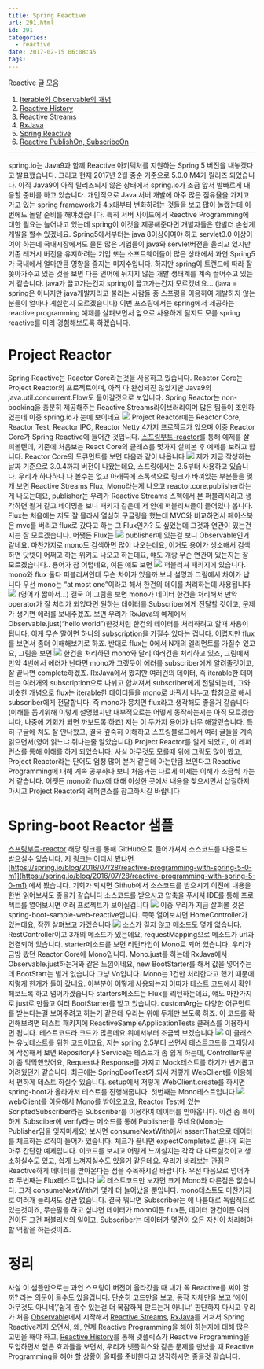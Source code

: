 ```yaml
---
title: Spring Reactive
url: 291.html
id: 291
categories:
  - reactive
date: 2017-02-15 06:08:45
tags:
---
```


Reactive 글 모음

1.  [Iterable와 Observable의 개념](https://ahea.wordpress.com/2017/02/02/iterable%ec%99%80-observable%ec%9d%98-%ea%b0%9c%eb%85%90/)
2.  [Reactive History](https://ahea.wordpress.com/2017/02/03/reactive-history/)
3.  [Reactive Streams](https://ahea.wordpress.com/2017/02/13/reactive-streams/)
4.  [RxJava](https://ahea.wordpress.com/2017/02/13/rxjava/)
5.  [Spring Reactive](https://ahea.wordpress.com/2017/02/15/spring-reactive/)
6.  [Reactive PublishOn, SubscribeOn](https://ahea.wordpress.com/2017/02/20/reactive-publishon-subscribeon/)

* * *

spring.io는 Java9과 함께 Reactive 아키텍처를 지원하는 Spring 5 버전을 내놓겠다고 발표했습니다. 그리고 현재 2017년 2월 중순 기준으로 5.0.0 M4가 릴리즈 되었습니다. 아직 Java9이 아직 릴리즈되지 않은 상태에서 spring.io가 조금 앞서 발빠르게 대응할 준비를 하고 있습니다. 개인적으로 Java 서버 개발에 아주 많은 점유율을 가지고 가고 있는 spring framework가 4.x대부터 변화하려는 것들을 보고 많이 놀랬는데 이번에도 놀랄 준비를 해야겠습니다. 특히 서버 사이드에서 Reactive Programming에 대한 필요는 늘어나고 있는데 spring이 이것을 제공해준다면 개발자들은 한발더 손쉽게 개발을 할수 있겠네요. Spring5에서부터는 java 8이상이여야 하고 servlet3.0 이상이여야 하는데 국내시장에서도 물론 많은 기업들이 java와 servlet버전을 올리고 있지만 기존 레거시 버전을 유지하려는 기업 또는 소프트웨어들이 많은 상태에서 과연 Spring5가 국내에서 얼마만큼 영향을 줄지는 미지수입니다. 하지만 spring이 트랜드에 따라 잘 쫒아가주고 있는 것을 보면 다른 언어에 뒤지지 않는 개발 생태계를 계속 끌어주고 있는거 같습니다. java가 끌고가는건지 spring이 끌고가는건지 모르겠네요... (java = spring은 아니지만 java개발자라고 불리는 사람들 중 스프링을 이용하여 개발하지 않는 분들이 얼마나 계실런지 모르겠습니다) 이번 포스팅에서는 spring에서 제공하는 reactive programming 예제를 살펴보면서 앞으로 사용하게 될지도 모를 spring reactive를 미리 경험해보도록 하겠습니다.

Project Reactor
===============

Spring Reactive는 Reactor Core라는것을 사용하고 있습니다. Reactor Core는 Project Reactor의 프로젝트이며, 아직 다 완성되진 않았지만 Java9의 java.util.concurrent.Flow도 들어갈것으로 보입니다. Spring Reactor는 non-booking을 충분히 제공해주는 Reactive Streams라이브러리이며 많은 팀들이 조인하였는데 이중 spring.io가 눈에 보이네요 [![](https://ahea.files.wordpress.com/2017/02/36dd6ff0b61eb5d0dc4ec0962ac18fb0.png)](http://ahea.files.wordpress.com/2017/02/36dd6ff0b61eb5d0dc4ec0962ac18fb0.png) Project Reactor에는 Reactor Core, Reactor Test, Reactor IPC, Reactor Netty 4가지 프로젝트가 있으며 이중 Reactor Core가 Spring Reactive에 들어간 것입니다. [스프링부트-reactor](https://github.com/bclozel/spring-boot-web-reactive)를 통해 예제를 살펴볼텐데, 기존에 처음보는 React Core의 클래스를 몇가지 살펴본 후 예제를 보려고 합니다. Reactor Core의 도큐먼트를 보면 다음과 같이 나옵니다 [![](https://ahea.files.wordpress.com/2017/02/78bf73d26438ef64c58c4600595e8afa.png)](http://ahea.files.wordpress.com/2017/02/78bf73d26438ef64c58c4600595e8afa.png) 제가 지금 작성하는 날짜 기준으로 3.0.4까지 버전이 나왔는데요, 스프링에서는 2.5부터 사용하고 있습니다. 우리가 하나하나 다 볼수는 없고 아래쪽에 초록색으로 링크가 바껴있는 부분들을 몇개 보면 Reactive Streams Flux, Mono라는게 나오고 reactor.core.publisher라는게 나오는데요, publisher는 우리가 Reactive Streams 스펙에서 본 퍼블리셔라고 생각하면 될거 같고 네이밍을 보니 패키지 같은데 저 안에 퍼블리셔들이 들어있나 봅니다. Flux는 처음에는 저도 잘 몰라서 열심히 구글링을 했는데 MVC와 비교하면서 페이스북은 mvc를 버리고 flux로 갔다고 하는 그 Flux인가? 도 싶었는데 그것과 연관이 있는건지는 잘 모르겠습니다. 어쨋든 Flux는 [![](https://ahea.files.wordpress.com/2017/02/5073b4b1c9a0d3ecd9457530bf927486.png)](http://ahea.files.wordpress.com/2017/02/5073b4b1c9a0d3ecd9457530bf927486.png) publisher에 있는걸 보니 Observable인거 같네요. 마찬가지로 mono도 검색하면 많이 나오는데요, 이거도 용어가 생소해서 검색하면 닷넷이 어쩌고 하는 위키도 나오고 하는데요, 얘도 걔랑 무슨 연관이 있는지는 잘 모르겠습니다.. 용어가 참 어렵네요, 여튼 얘도 보면 [![](https://ahea.files.wordpress.com/2017/02/433c967c9cba10dec9556f46b496e18f.png)](http://ahea.files.wordpress.com/2017/02/433c967c9cba10dec9556f46b496e18f.png) 퍼블리셔 패키지에 있습니다. mono와 flux 둘다 퍼블리셔인데 무슨 차이가 있을까 보니 설명과 그림에서 차이가 납니다 우선 mono는 “at most one”이라고 해서 한건의 데이를 처리하는데 사용됩니다 [![](https://ahea.files.wordpress.com/2017/02/55f78e1b039ebbbb50a543a067d293cd.png)](http://ahea.files.wordpress.com/2017/02/55f78e1b039ebbbb50a543a067d293cd.png) (영어가 짧아서…) 결국 이 그림을 보면 mono가 데이터 한건을 처리해서 만약 operator가 잘 처리가 되었다면 원하는 데이터를 Subscriber에게 전달할 것이고, 문제가 생기면 에러를 보내주겠죠. 보면 우리가 RxJava의 예제에서 Observable.just(“hello world”)한것처럼 한건의 데이터를 처리하려고 할때 사용이 됩니다. 이게 무슨 말이면 하나의 subscription을 가질수 있다는 겁니다. 어렵지만 flux를 보면서 좀더 이해해보기로 하죠. 반대로 flux는 0에서 N개의 엘리먼트를 가질수 있고요, 그림을 보면 [![](https://ahea.files.wordpress.com/2017/02/e185fbd78fcd6b2f862e84f9c2ecdb29.png)](http://ahea.files.wordpress.com/2017/02/e185fbd78fcd6b2f862e84f9c2ecdb29.png) 한건을 처리하던 mono와 달리 여러건을 처리하고 있죠, 그림에서 만약 4번에서 에러가 난다면 mono가 그랬듯이 에러를 subscriber에게 알려줄것이고, 잘 끝나면 complete하겠죠. RxJava에서 봤지만 여러건의 데이터, 즉 iterable한 데이터는 여러개의 subscription으로 나뉘고 합쳐져서 subscriber에게 전달되는데, 그와 비슷한 개념으로 flux는 iterable한 데이터들을 mono로 바꿔서 나누고 합침으로 해서 subscriber에게 전달합니다. 즉 mono가 뭉치면 flux라고 생각해도 좋을거 같습니다(이해를 돕기위해 이렇게 설명했지만 내부적으로는 어떻게 동작하는지는 아직 모르겠습니다, 나중에 기회가 되면 까보도록 하죠) 저는 이 두가지 용어가 너무 해깔렸습니다. 특히 구글에 쳐도 잘 안나왔고, 결국 깊숙히 이해하고 스프링블로그에서 여러 글들을 계속 읽으면서(영어 읽느냐 쥐나는줄 알았습니다) Project Reactor를 알게 되었고, 이 레퍼런스를 통해 이해를 하게 되었습니다. 사실 아무것도 모를때 위에 그림도 많이 봤고, Project Reactor라는 단어도 엄청 많이 본거 같은데 아는만큼 보인다고 Reactive Programming에 대해 계속 공부하다 보니 처음과는 다르게 이제는 이해가 조금씩 가는거 같습니다. 어쨋든 mono와 flux에 대해 이상한 곳에서 내용을 찾으시면서 삽질하지 마시고 Project Reactor의 레퍼런스를 참고하시길 바랍니다

Spring-boot Reactor 샘플
======================

[스프링부트-reactor](https://github.com/bclozel/spring-boot-web-reactive) 해당 링크를 통해 GitHub으로 들어가셔서 소스코드를 다운로드 받으실수 있습니다. 저 링크는 어디서 봤냐면 [https://spring.io/blog/2016/07/28/reactive-programming-with-spring-5-0-m1](https://spring.io/blog/2016/07/28/reactive-programming-with-spring-5-0-m1) 에서 봤습니다. 기회가 되시면 Github에서 소스코드를 받으시기 이전에 내용을 한번 읽어보셔도 좋을거 같습니다 소스코드를 받으시고 압축을 푸시셔 IDE를 통해 프로젝트를 열어보시면 여러 프로젝트가 보이실겁니다 [![](https://ahea.files.wordpress.com/2017/02/9449f765ba2c5d0dbed11123aee22777.png)](http://ahea.files.wordpress.com/2017/02/9449f765ba2c5d0dbed11123aee22777.png) 이중 우리가 지금 살펴볼 것은 spring-boot-sample-web-reactive입니다. 쭉쭉 열어보시면 HomeController가 있는데요, 잠깐 살펴보고 가겠습니다 [![](https://ahea.files.wordpress.com/2017/02/caba113bb3452894ed31ee677a24eef8.png)](http://ahea.files.wordpress.com/2017/02/caba113bb3452894ed31ee677a24eef8.png) 소스가 길지 않고 메소드도 몇개 없습니다. RestController이고 3개의 메소드가 있는데요, requestMapping으로 메소드가 url과 연결되어 있습니다. starter메소드를 보면 리턴타입이 Mono로 되어 있습니다. 우리가 금방 봤던 Reactor Core에 Mono입니다. Mono.just를 하는데 RxJava에서 Observable.just하는거와 같은 느낌이네요, new BootStarter를 해서 값을 넣어주는데 BootStart는 별거 없습니다 그냥 Vo입니다. Mono는 1건만 처리한다고 했기 때문에 저렇게 한개가 들어 갔네요. 이부분이 어떻게 사용되는지 이따가 테스트 코드에서 확인해보도록 하고 넘어가겠습니다 starters메소드는 Flux를 리턴하는데요, 얘도 마찬가지로 just로 만들고 여러 BootStarter를 받고 있습니다. customArg는 다양한 어규먼트를 받는다는걸 보여주려고 하는거 같은데 우리는 위에 두개만 보도록 하죠. 이 코드를 확인해보려면 테스트 패키지에 ReactiveSampleApplicationTests 클래스를 이용하시면 됩니다. 테스트코드라 코드가 많은데요 위에서부터 조금씩 보겠습니다 [![](https://ahea.files.wordpress.com/2017/02/ad9452eec370b388227dae8b9fe48aba.png)](http://ahea.files.wordpress.com/2017/02/ad9452eec370b388227dae8b9fe48aba.png) 이 클래스는 유닛테스트를 위한 코드이고요, 저는 spring 2.5부터 쓰면서 테스트코드를 그때당시에 작성해서 보면 Repository나 Service는 테스트가 좀 쉽게 하는데, Controller부분이 좀 막막했었어요, Request나 Response를 가지고 Mock테스트를 하기가 번거롭고 어려웠던거 같습니다. 최근에는 SpringBootTest가 되서 저렇게 WebClient를 이용해서 편하게 테스트 하실수 있습니다. setup에서 저렇게 WebClient.create를 하시면 spring-boot가 올라가서 테스트를 진행해줍니다. 첫번째는 Mono테스트입니다 [![](https://ahea.files.wordpress.com/2017/02/e1208c5aab0ddd914ee2444417c6041c.png)](http://ahea.files.wordpress.com/2017/02/e1208c5aab0ddd914ee2444417c6041c.png) webClient를 이용해서 Mono를 받아오고요, Reactor Test에 있는 ScriptedSubscriber라는 Subscriber를 이용하여 데이터를 받아옵니다. 이건 좀 특이하게 Subsciber에 verify라는 메소드를 통해 Publisher를 주네요(Mono는 Publisher임을 잊지마세요) 보시면 consumeNextWith에서 assertThat으로 데이터를 체크하는 로직이 들어가 있습니다. 체크가 끝나면 expectComplete로 끝나게 되는 아주 간단한 예제입니다. 이코드를 보시고 어떻게 느끼실지는 각각 다 다르실것이고 생소하실수도 있고, 쉽게 느껴지실수도 있을거 같은데요. 우리가 바라보는 관점은 Reactive하게 데이터를 받아온다는 점을 주목하시길 바랍니다. 우선 다음으로 넘어가죠 두번째는 Flux테스트입니다 [![](https://ahea.files.wordpress.com/2017/02/258323c8c51147c7413c9007f80229c5.png)](http://ahea.files.wordpress.com/2017/02/258323c8c51147c7413c9007f80229c5.png) 테스트코드만 보자면 크게 Mono와 다른점은 없습니다. 그저 consumeNextWith가 몇개 더 늘어났을 뿐입니다. mono테스트도 마찬가지로 여러개 늘리셔도 상관 없습니다. 결국 뭐냐면 Subscriber는 얘 나름대로 독립적으로 있는것이죠, 무슨말을 하고 싶냐면 데이터가 mono이든 flux든, 데이터 한건이든 여러건이든 그건 퍼블리셔의 일이고, Subscriber는 데이터가 몇건이 오든 자신이 처리해야 할 역활을 하는것이죠.

정리
==

사실 이 샘플만으로는 과연 스프링이 버전이 올라갔을 때 내가 꼭 Reactive를 써야 할까? 라는 의문이 들수도 있을겁니다. 단순히 코드만을 보고, 동작 자체만을 보고 ‘에이 아무것도 아니네’,’쉽게 짤수 있는걸 더 복잡하게 만드는거 아니냐' 판단하지 마시고 우리가 처음 [Observable](https://ahea.wordpress.com/2017/02/02/iterable%ec%99%80-observable%ec%9d%98-%ea%b0%9c%eb%85%90/)에서 시작해서 [Reactive Streams](https://ahea.wordpress.com/2017/02/13/reactive-streams/), [RxJava](https://ahea.wordpress.com/2017/02/13/rxjava/)를 거쳐서 Spring Reactive까지 오면서, 왜, 언제 Reactive Programming을 해야 하는지에 대해 많은 고민을 해야 하고, [Reactive History](https://ahea.wordpress.com/2017/02/03/reactive-history/)를 통해 넷플릭스가 Reactive Programming을 도입하면서 얻은 효과들을 보면서, 우리가 넷플릭스와 같은 문제를 만났을 때 Reactive Programming을 해야 할 상황이 올때를 준비한다고 생각하시면 좋을것 같습니다.